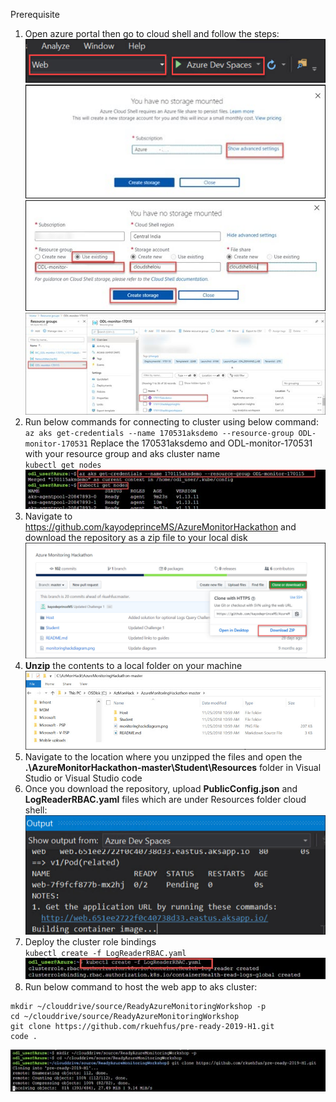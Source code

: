 Prerequisite 

1. Open azure portal then go to cloud shell and follow the steps:<br/>
<img src="images/1.jpg"/><br/>
<img src="images/2.jpg"/><br/>
<img src="images/3.jpg"/><br/>
<img src="images/4.jpg"/><br/>
2. Run below commands for connecting to cluster using below command:<br/>
``
az aks get-credentials --name 170531aksdemo --resource-group ODL-monitor-170531
``
Replace the 170531aksdemo and ODL-monitor-170531 with your resource group and aks cluster name<br/>
``
kubectl get nodes 
``
<img src="images/5.jpg"/><br/>
4. Navigate to https://github.com/kayodeprinceMS/AzureMonitorHackathon and download the repository as a zip file to your local disk<br/>
<img src="images/downlaods.jpg"/><br/>
5. **Unzip** the contents to a local folder on your machine<br/>
   <img src="images/downlaods1.jpg"/><br/>
6. Navigate to the location where you unzipped the files and open the **.\AzureMonitorHackathon-master\Student\Resources** folder in Visual Studio or Visual Studio code<br/>
7. Once you download the repository, upload **PublicConfig.json** and **LogReaderRBAC.yaml** files which are under Resources folder cloud shell:<br/>
<img src="images/6.jpg"/><br/>
8. Deploy the cluster role bindings<br/>
``
kubectl create -f LogReaderRBAC.yaml
``
<img src="images/7.jpg"/><br/>
9. Run below command to host the web app to aks cluster:<br/>
```
mkdir ~/clouddrive/source/ReadyAzureMonitoringWorkshop -p
cd ~/clouddrive/source/ReadyAzureMonitoringWorkshop
git clone https://github.com/rkuehfus/pre-ready-2019-H1.git
code .
```
<img src="images/8.jpg"/><br/>

